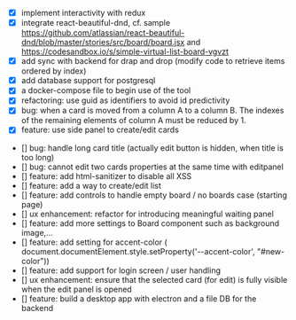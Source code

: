 - [x] implement interactivity with redux
- [x] integrate react-beautiful-dnd, cf. sample https://github.com/atlassian/react-beautiful-dnd/blob/master/stories/src/board/board.jsx and https://codesandbox.io/s/simple-virtual-list-board-vgvzt
- [x] add sync with backend for drap and drop (modify code to retrieve items ordered by index)
- [x] add database support for postgresql
- [x] a docker-compose file to begin use of the tool
- [x] refactoring: use guid as identifiers to avoid id predictivity
- [x] bug: when a card is moved from a column A to a column B. The indexes of the remaining elements of column A must be reduced by 1.
- [x] feature: use side panel to create/edit cards
- [] bug: handle long card title (actually edit button is hidden, when title is too long)
- [] bug: cannot edit two cards properties at the same time with editpanel
- [] feature: add html-sanitizer to disable all XSS
- [] feature: add a way to create/edit list
- [] feature: add controls to handle empty board / no boards case (starting page)
- [] ux enhancement: refactor for introducing meaningful waiting panel
- [] feature: add more settings to Board component such as background image,...
- [] feature: add setting for accent-color ( document.documentElement.style.setProperty('--accent-color', "#new-color"))
- [] feature: add support for login screen / user handling
- [] ux enhancement: ensure that the selected card (for edit) is fully visible when the edit panel is opened
- [] feature: build a desktop app with electron and a file DB for the backend